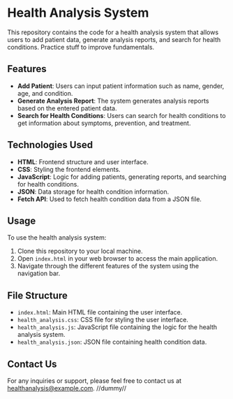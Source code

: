 
# Health Analysis System

This repository contains the code for a health analysis system that allows users to add patient data, generate analysis reports, and search for health conditions. Practice stuff to improve fundamentals.

## Features

- **Add Patient**: Users can input patient information such as name, gender, age, and condition.
- **Generate Analysis Report**: The system generates analysis reports based on the entered patient data.
- **Search for Health Conditions**: Users can search for health conditions to get information about symptoms, prevention, and treatment.

## Technologies Used

- **HTML**: Frontend structure and user interface.
- **CSS**: Styling the frontend elements.
- **JavaScript**: Logic for adding patients, generating reports, and searching for health conditions.
- **JSON**: Data storage for health condition information.
- **Fetch API**: Used to fetch health condition data from a JSON file.

## Usage

To use the health analysis system:

1. Clone this repository to your local machine.
2. Open `index.html` in your web browser to access the main application.
3. Navigate through the different features of the system using the navigation bar.

## File Structure

- `index.html`: Main HTML file containing the user interface.
- `health_analysis.css`: CSS file for styling the user interface.
- `health_analysis.js`: JavaScript file containing the logic for the health analysis system.
- `health_analysis.json`: JSON file containing health condition data.

## Contact Us

For any inquiries or support, please feel free to contact us at healthanalysis@example.com. //dummy//


